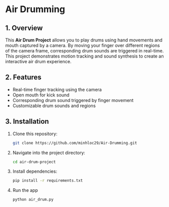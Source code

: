 # Air Drumming

## 1. Overview
This **Air Drum Project** allows you to play drums using hand movements and mouth captured by a camera. By moving your finger over different regions of the camera frame, corresponding drum sounds are triggered in real-time. This project demonstrates motion tracking and sound synthesis to create an interactive air drum experience.

## 2. Features
- Real-time finger tracking using the camera
- Open mouth for kick sound
- Corresponding drum sound triggered by finger movement
- Customizable drum sounds and regions

## 3. Installation
1. Clone this repository:
   ```bash
   git clone https://github.com/minhloc29/Air-Drumming.git
   
2. Navigate into the project directory:
   ```bash
   cd air-drum-project
   
3. Install dependencies:
   ```bash
   pip install -r requirements.txt

4. Run the app
   ```bash
   python air_drum.py
